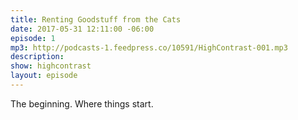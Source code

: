 ```yaml
---
title: Renting Goodstuff from the Cats
date: 2017-05-31 12:11:00 -06:00
episode: 1
mp3: http://podcasts-1.feedpress.co/10591/HighContrast-001.mp3
description: 
show: highcontrast
layout: episode
---
```


The beginning. Where things start.